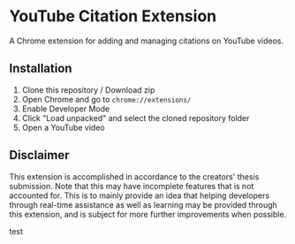 # YouTube Citation Extension

A Chrome extension for adding and managing citations on YouTube videos.

## Installation

1. Clone this repository / Download zip
2. Open Chrome and go to `chrome://extensions/`
3. Enable Developer Mode
4. Click "Load unpacked" and select the cloned repository folder
5. Open a YouTube video

## Disclaimer
This extension is accomplished in accordance to the creators' thesis submission. Note that this may have incomplete features that is not accounted for. This is to mainly provide an idea that helping developers through real-time assistance as well as learning may be provided through this extension, and is subject for more further improvements when possible.

test
